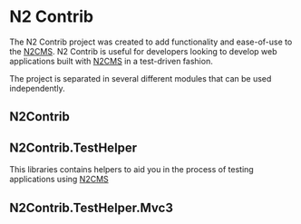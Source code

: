 # N2 Contrib
The N2 Contrib project was created to add functionality and ease-of-use to the [N2CMS][].
N2 Contrib is useful for developers looking to develop web applications built with [N2CMS][] in a test-driven fashion.

The project is separated in several different modules that can be used independently.

## N2Contrib

## N2Contrib.TestHelper
This libraries contains helpers to aid you in the process of testing applications using [N2CMS][]

## N2Contrib.TestHelper.Mvc3

[N2CMS]: https://github.com/n2cms/n2cms 